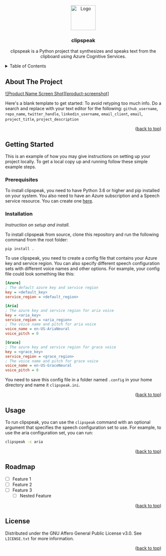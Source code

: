 <!-- Improved compatibility of back to top link: See: https://github.com/othneildrew/Best-README-Template/pull/73 -->
<a name="readme-top"></a>
<!--
*** Thanks for checking out the Best-README-Template. If you have a suggestion
*** that would make this better, please fork the repo and create a pull request
*** or simply open an issue with the tag "enhancement".
*** Don't forget to give the project a star!
*** Thanks again! Now go create something AMAZING! :D
-->


<!--
*** I'm using markdown "reference style" links for readability.
*** Reference links are enclosed in brackets [ ] instead of parentheses ( ).
*** See the bottom of this document for the declaration of the reference variables
*** for contributors-url, forks-url, etc. This is an optional, concise syntax you may use.
*** https://www.markdownguide.org/basic-syntax/#reference-style-links
-->



<!-- PROJECT LOGO -->
<br />
<div align="center">
  <a href="https://github.com/github_username/repo_name">
    <img src="images/logo.png" alt="Logo" width="80" height="80">
  </a>

<h3 align="center">clipspeak</h3>

  <p align="center">
    clipspeak is a Python project that synthesizes and speaks text from the clipboard using Azure Cognitive Services.
  </p>
</div>


<!-- TABLE OF CONTENTS -->
<details>
  <summary>Table of Contents</summary>
  <ol>
    <li>
      <a href="#about-the-project">About The Project</a>
    </li>
    <li>
      <a href="#getting-started">Getting Started</a>
      <ul>
        <li><a href="#prerequisites">Prerequisites</a></li>
        <li><a href="#installation">Installation</a></li>
      </ul>
    </li>
    <li><a href="#usage">Usage</a></li>
    <li><a href="#roadmap">Roadmap</a></li>
    <li><a href="#license">License</a></li>
  </ol>
</details>



<!-- ABOUT THE PROJECT -->
## About The Project

[![Product Name Screen Shot][product-screenshot]](https://example.com)

Here's a blank template to get started: To avoid retyping too much info. Do a search and replace with your text editor for the following: `github_username`, `repo_name`, `twitter_handle`, `linkedin_username`, `email_client`, `email`, `project_title`, `project_description`

<p align="right">(<a href="#readme-top">back to top</a>)</p>



<!-- GETTING STARTED -->
## Getting Started

This is an example of how you may give instructions on setting up your project locally.
To get a local copy up and running follow these simple example steps.

### Prerequisites


To install clipspeak, you need to have Python 3.6 or higher and pip installed on your system. You also need to have an Azure subscription and a Speech service resource. You can create one [here](https://docs.microsoft.com/en-us/azure/cognitive-services/speech-service/get-started).
  
### Installation

_Instruction on setup and install._

To install clipspeak from source, clone this repository and run the following command from the root folder:

```bash
pip install .
```

To use clipspeak, you need to create a config file that contains your Azure key and service region. You can also specify different speech configuration sets with different voice names and other options. For example, your config file could look something like this:

```ini
[Azure]
; The default azure key and service region
key = <default_key>
service_region = <default_region>

[Aria]
; The azure key and service region for aria voice
key = <aria_key>
service_region = <aria_region>
; The voice name and pitch for aria voice
voice_name = en-US-AriaNeural
voice_pitch = 0

[Grace]
; The azure key and service region for grace voice
key = <grace_key>
service_region = <grace_region>
; The voice name and pitch for grace voice
voice_name = en-US-GraceNeural
voice_pitch = 0
```

You need to save this config file in a folder named `.config` in your home directory and name it `clipspeak.ini`.

<p align="right">(<a href="#readme-top">back to top</a>)</p>



<!-- USAGE EXAMPLES -->
## Usage

To run clipspeak, you can use the `clipspeak` command with an optional argument that specifies the speech configuration set to use. For example, to use the aria configuration set, you can run:

```bash
clipspeak -c aria
```
<p align="right">(<a href="#readme-top">back to top</a>)</p>



<!-- ROADMAP -->
## Roadmap

- [ ] Feature 1
- [ ] Feature 2
- [ ] Feature 3
    - [ ] Nested Feature

<p align="right">(<a href="#readme-top">back to top</a>)</p>




<!-- LICENSE -->
## License

Distributed under the GNU Affero General Public License v3.0. See `LICENSE.txt` for more information.

<p align="right">(<a href="#readme-top">back to top</a>)</p>
